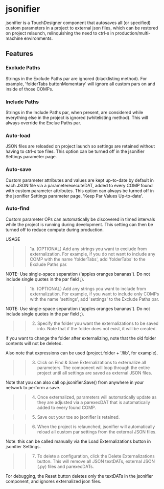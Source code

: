 # jsonifier

jsonifier is a TouchDesigner component that autosaves all (or specified) custom parameters in a project to external json files, which can be restored on project relaunch, relinquishing the need to ctrl-s in production/multi-machine environments.

## Features

### Exclude Paths
Strings in the Exclude Paths par are ignored (blacklisting method). For example, 'folderTabs buttonMomentary' will ignore all custom pars on and inside of those COMPs.

### Include Paths 
Strings in the Include Paths par, when present, are considered while everything else in the project is ignored (whitelisting method). This will always override the Exclue Paths par.

### Auto-load
JSON files are reloaded on project launch so settings are retained without having to ctrl-s toe files. This option can be turned off in the jsonifier Settings parameter page.

### Auto-save
Custom parameter attributes and values are kept up-to-date by default in each JSON file via a parameterexecuteDAT, added to every COMP found with custom parameter attributes. This option can always be turned off in the jsonifier Settings parameter page, 'Keep Par Values Up-to-date'.

### Auto-find
Custom parameter OPs can automatically be discovered in timed intervals while the project is running during development. This setting can then be turned off to reduce compute during production.


USAGE

>> 1a. (OPTIONAL) Add any strings you want to exclude from externalization. For example, if you do not want to include any COMP with the name 'folderTabs', add 'folderTabs' to the Exclude Paths par.

NOTE: Use single-space separation ('apples oranges bananas'). Do not include single quotes in the par field ;).

>> 1b. (OPTIONAL) Add any strings you want to include from externalization. For example, if you want to include only COMPs with the name 'settings', add 'settings' to the Exclude Paths par. 

NOTE: Use single-space separation ('apples oranges bananas'). Do not include single quotes in the par field ;).


>> 2. Specify the folder you want the externalizations to be saved into. Note that if the folder does not exist, it will be created.

If you want to change the folder after externalizing, note that the old folder contents will not be deleted.

Also note that expressions can be used (project.folder + '/lib', for example).


>> 3. Click on Find & Save Externalizations to externalize all parameters. The component will loop through the entire project until all settings are saved as external JSON files.

Note that you can also call op.jsonifier.Save() from anywhere in your network to perform a save.


>> 4. Once externalized, parameters will automatically update as they are adjusted via a parexecDAT that is automatically added to every found COMP.


>> 5. Save out your toe so jsonifier is retained.


>> 6. When the project is relaunched, jsonifier will automatically reload all custom par settings from the external JSON files.

Note: this can be called manually via the Load Externalizations button in jsonifier Settings.


>> 7. To delete a configuration, click the Delete Externalizations button. This will remove all JSON textDATs, external JSON (.py) files and parexecDATs.

For debugging, the Reset button deletes only the textDATs in the jsonifier component, and ignores externalized json files.